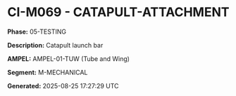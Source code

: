 # CI-M069 - CATAPULT-ATTACHMENT

**Phase:** 05-TESTING

**Description:** Catapult launch bar

**AMPEL:** AMPEL-01-TUW (Tube and Wing)

**Segment:** M-MECHANICAL

**Generated:** 2025-08-25 17:27:29 UTC
